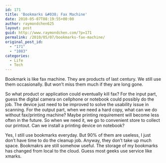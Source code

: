 ```yaml
---
id: 171
title: 'Bookmarks &#038; Fax Machine'
date: 2010-05-07T08:19:55+00:00
author: raymondchen625
layout: post
guid: http://www.raymondchen.com/?p=171
permalink: /2010/05/07/bookmarks-fax-machine/
original_post_id:
  - "171"
  - "1083"
categories:
  - Life
  - Tech
---
```

Bookmark is like fax machine. They are products of last century. We still use them occasionally. But won&#8217;t miss them much if they are long gone.

So what product or application could eventually kill fax? For the input part, guess the digital camera on cellphone or notebook could possibly do the job. The device just need to be improved to solve the usability issue in scanning. For the output part, when we need a hard copy, what can we do without fax/printing machine? Maybe printing requirement will become less often in the future. So when we need it, we go to convenient store to collect our printout. Can we install a printing device on notebook?

Yes, I still use bookmarks everyday. But 90% of them are useless, I just don&#8217;t have time to do the cleanup job. Anyway, they don&#8217;t take up much space. Bookmakrs are still somehow useful. The storage of my bookmarks has changed from local to the cloud. Guess most geeks use service like xmarks.